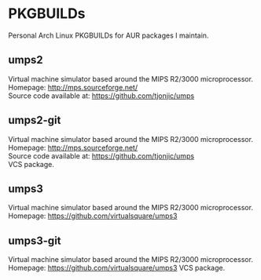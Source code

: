 # PKGBUILDs
Personal Arch Linux PKGBUILDs for AUR packages I maintain.
## umps2
Virtual machine simulator based around the MIPS R2/3000 microprocessor.\
Homepage: http://mps.sourceforge.net/ \
Source code available at: https://github.com/tjonjic/umps
## umps2-git
Virtual machine simulator based around the MIPS R2/3000 microprocessor.\
Homepage: http://mps.sourceforge.net/ \
Source code available at: https://github.com/tjonjic/umps \
VCS package.
## umps3
Virtual machine simulator based around the MIPS R2/3000 microprocessor.\
Homepage: https://github.com/virtualsquare/umps3
## umps3-git
Virtual machine simulator based around the MIPS R2/3000 microprocessor.\
Homepage: https://github.com/virtualsquare/umps3
VCS package.
